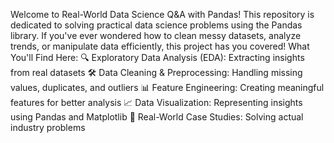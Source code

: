 
Welcome to Real-World Data Science Q&A with Pandas! This repository is dedicated to solving practical data science problems using the Pandas library. If you've ever wondered how to clean messy datasets, analyze trends, or manipulate data efficiently, this project has you covered!
What You'll Find Here:
🔍 Exploratory Data Analysis (EDA): Extracting insights from real datasets
🛠 Data Cleaning & Preprocessing: Handling missing values, duplicates, and outliers
📊 Feature Engineering: Creating meaningful features for better analysis
📈 Data Visualization: Representing insights using Pandas and Matplotlib
🎯 Real-World Case Studies: Solving actual industry problems
